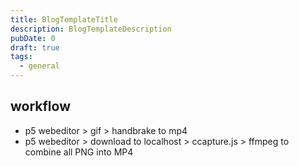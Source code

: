 ```yaml
---
title: BlogTemplateTitle
description: BlogTemplateDescription
pubDate: 0
draft: true
tags:
  - general
---
```

## workflow

- p5 webeditor > gif > handbrake to mp4
- p5 webeditor > download to localhost > ccapture.js > ffmpeg to combine all PNG into MP4
